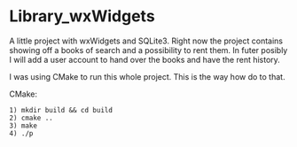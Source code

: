 # Library_wxWidgets

A little project with wxWidgets and SQLite3.
Right now the project contains showing off a books of search and a possibility to rent them.
In futer posibly I will add a user account to hand over the books and have the rent history.

I was using CMake to run this whole project. This is the way how do to that.


CMake:

    1) mkdir build && cd build
    2) cmake ..
    3) make
    4) ./p
